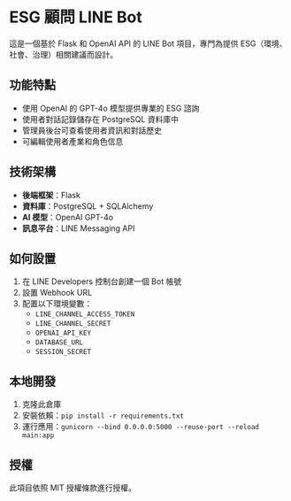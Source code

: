 # ESG 顧問 LINE Bot

這是一個基於 Flask 和 OpenAI API 的 LINE Bot 項目，專門為提供 ESG（環境、社會、治理）相關建議而設計。

## 功能特點

- 使用 OpenAI 的 GPT-4o 模型提供專業的 ESG 諮詢
- 使用者對話記錄儲存在 PostgreSQL 資料庫中
- 管理員後台可查看使用者資訊和對話歷史
- 可編輯使用者產業和角色信息

## 技術架構

- **後端框架**：Flask
- **資料庫**：PostgreSQL + SQLAlchemy
- **AI 模型**：OpenAI GPT-4o
- **訊息平台**：LINE Messaging API

## 如何設置

1. 在 LINE Developers 控制台創建一個 Bot 帳號
2. 設置 Webhook URL
3. 配置以下環境變數：
   - `LINE_CHANNEL_ACCESS_TOKEN`
   - `LINE_CHANNEL_SECRET`
   - `OPENAI_API_KEY`
   - `DATABASE_URL`
   - `SESSION_SECRET`

## 本地開發

1. 克隆此倉庫
2. 安裝依賴：`pip install -r requirements.txt`
3. 運行應用：`gunicorn --bind 0.0.0.0:5000 --reuse-port --reload main:app`

## 授權

此項目依照 MIT 授權條款進行授權。